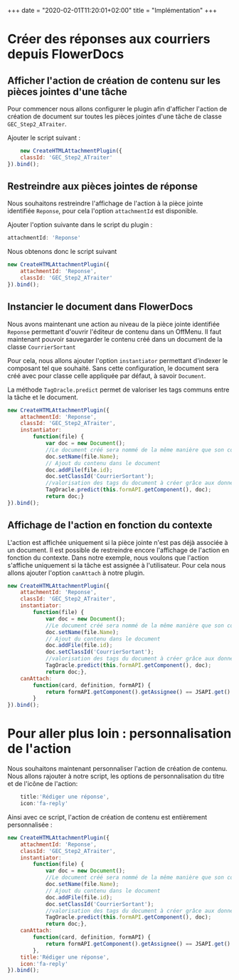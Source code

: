 +++
date = "2020-02-01T11:20:01+02:00"
title = "Implémentation"
+++



# Créer des réponses aux courriers depuis FlowerDocs

## Afficher l'action de création de contenu sur les pièces jointes d'une tâche
Pour commencer nous allons configurer le plugin afin d'afficher l'action de création de document sur toutes les pièces jointes d'une tâche de classe `GEC_Step2_ATraiter`. 

Ajouter le script suivant : 
```javascript
    new CreateHTMLAttachmentPlugin({
	classId: 'GEC_Step2_ATraiter'
}).bind();
```

## Restreindre aux pièces jointes de réponse
Nous souhaitons restreindre l'affichage de l'action à la pièce jointe identifiée `Reponse`, pour cela l'option `attachmentId` est disponible.

Ajouter l'option suivante dans le script du plugin : 

```javascript
attachmentId: 'Reponse'
```
Nous obtenons donc le script suivant 
```javascript
new CreateHTMLAttachmentPlugin({
	attachmentId: 'Reponse',
	classId: 'GEC_Step2_ATraiter'
}).bind();
```

## Instancier le document dans FlowerDocs 
Nous avons maintenant une action au niveau de la pièce jointe identifiée `Reponse` permettant d'ouvrir l'éditeur de contenu dans un OffMenu. Il faut maintenant pouvoir sauvegarder le contenu créé dans un document de la classe `CourrierSortant`

Pour cela, nous allons ajouter l'option `instantiator` permettant d'indexer le composant tel que souhaité. Sans cette configuration, le document sera créé avec pour classe celle appliquée par défaut, à savoir `Document`.

La méthode `TagOracle.predict` permet de valoriser les tags communs entre la tâche et le document.

```javascript
new CreateHTMLAttachmentPlugin({
	attachmentId: 'Reponse',
	classId: 'GEC_Step2_ATraiter',
	instantiator:
		function(file) {
			var doc = new Document();
			//Le document créé sera nommé de la même manière que son contenu
			doc.setName(file.Name);
			// Ajout du contenu dans le document
			doc.addFile(file.id);
			doc.setClassId('CourrierSortant');
			//valorisation des tags du document à créer grâce aux données de la tâche ouverte
			TagOracle.predict(this.formAPI.getComponent(), doc);
			return doc;}
}).bind();
```

## Affichage de l'action en fonction du contexte
L'action est affichée uniquement si la pièce jointe n'est pas déjà associée à un document. Il est possible de restreindre encore l'affichage de l'action en fonction du contexte. Dans notre exemple, nous voulons que l'action s'affiche uniquement si la tâche est assignée à l'utilisateur. Pour cela nous allons ajouter l'option `canAttach` à notre plugin. 

```javascript
new CreateHTMLAttachmentPlugin({
	attachmentId: 'Reponse',
	classId: 'GEC_Step2_ATraiter',
	instantiator:
		function(file) {
			var doc = new Document();
			//Le document créé sera nommé de la même manière que son contenu
			doc.setName(file.Name);
			// Ajout du contenu dans le document
			doc.addFile(file.id);
			doc.setClassId('CourrierSortant');
			//valorisation des tags du document à créer grâce aux données de la tâche ouverte
			TagOracle.predict(this.formAPI.getComponent(), doc);
			return doc;},
	canAttach:
		function(card, definition, formAPI) {
			return formAPI.getComponent().getAssignee() == JSAPI.get().getUserAPI().getId();
		}
}).bind();
```


# Pour aller plus loin : personnalisation de l'action
Nous souhaitons maintenant personnaliser l'action de création de contenu. Nous allons rajouter à notre script, les options de personnalisation du titre et de l'icône de l'action: 
```javascript
	title:'Rédiger une réponse',
	icon:'fa-reply'
```
Ainsi avec ce script, l'action de création de contenu est entièrement personnalisée : 
```javascript
new CreateHTMLAttachmentPlugin({
	attachmentId: 'Reponse',
	classId: 'GEC_Step2_ATraiter',
	instantiator:
		function(file) {
			var doc = new Document();
			//Le document créé sera nommé de la même manière que son contenu
			doc.setName(file.Name);
			// Ajout du contenu dans le document
			doc.addFile(file.id);
			doc.setClassId('CourrierSortant');
			//valorisation des tags du document à créer grâce aux données de la tâche ouverte
			TagOracle.predict(this.formAPI.getComponent(), doc);
			return doc;},
	canAttach:
		function(card, definition, formAPI) {
			return formAPI.getComponent().getAssignee() == JSAPI.get().getUserAPI().getId();
		},
	title:'Rédiger une réponse',
	icon:'fa-reply'
}).bind();
```

